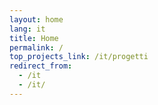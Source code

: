 ```yaml
---
layout: home
lang: it
title: Home
permalink: /
top_projects_link: /it/progetti
redirect_from:
  - /it
  - /it/
---
```

